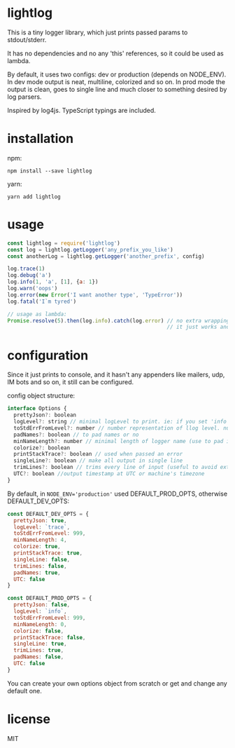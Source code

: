 # lightlog

This is a tiny logger library, which just prints passed params to stdout/stderr.

It has no dependencies and no any 'this' references, so it could be used as lambda.

By default, it uses two configs: dev or production (depends on NODE_ENV). In dev mode output is neat, multiline, colorized and so on. In prod mode the output is clean, goes to single line and much closer to something desired by log parsers.

Inspired by log4js. TypeScript typings are included.

# installation
npm:
```
npm install --save lightlog
```

yarn:
```
yarn add lightlog
```

# usage
```js
const lightlog = require('lightlog')
const log = lightlog.getLogger('any_prefix_you_like')
const anotherLog = lightlog.getLogger('another_prefix', config)

log.trace(1)
log.debug('a')
log.info(1, 'a', [1], {a: 1})
log.warn('oops')
log.error(new Error('I want another type', 'TypeError'))
log.fatal('I`m tyred')

// usage as lambda:
Promise.resolve(5).then(log.info).catch(log.error) // no extra wrappings.
                                                   // it just works and just prints what you want.
```

# configuration
Since it just prints to console, and it hasn't any appenders like mailers, udp, IM bots and so on, it still can be configured.

config object structure:
```js
interface Options {
  prettyJson?: boolean
  logLevel?: string // minimal logLevel to print. ie: if you set 'info', log.trace and log.debug won't work. default: '
  toStdErrFromLevel?: number // number representation of llog level. number is chosen to be able get level higher than any levels and set all output to stdout. default: 999
  padNames?: boolean // to pad names or no
  minNameLength?: number // minimal length of logger name (use to pad it with spaces for neat output)
  colorize?: boolean
  printStackTrace?: boolean // used when passed an error
  singleLine?: boolean // make all output in single line
  trimLines?: boolean // trims every line of input (useful to avoid extra spacings in error stack)
  UTC?: boolean //output timestamp at UTC or machine's timezone
}
```

By default, in `NODE_ENV='production'` used DEFAULT_PROD_OPTS, otherwise DEFAULT_DEV_OPTS:

```js
const DEFAULT_DEV_OPTS = {
  prettyJson: true,
  logLevel: `trace`,
  toStdErrFromLevel: 999,
  minNameLength: 4,
  colorize: true,
  printStackTrace: true,
  singleLine: false,
  trimLines: false,
  padNames: true,
  UTC: false
}
```

```js
const DEFAULT_PROD_OPTS = {
  prettyJson: false,
  logLevel: `info`,
  toStdErrFromLevel: 999,
  minNameLength: 0,
  colorize: false,
  printStackTrace: false,
  singleLine: true,
  trimLines: true,
  padNames: false,
  UTC: false
}
```

You can create your own options object from scratch or get and change any default one.

# license
MIT